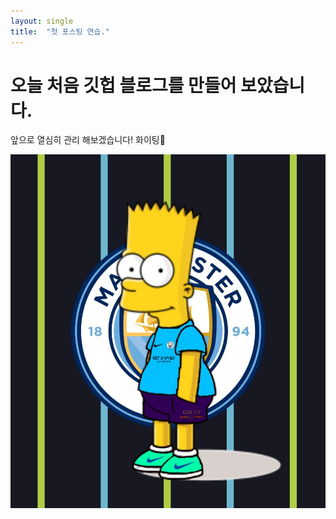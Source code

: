 ```yaml
---
layout: single
title:  "첫 포스팅 연습."
---
```


# 오늘 처음 깃헙 블로그를 만들어 보았습니다.

앞으로 열심히 관리 해보겠습니다! 화이팅🙌



![Mancity_Simpson2](../images/2021-11-09-test1/Mancity_Simpson2.jpg)
